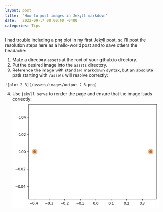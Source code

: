 ```yaml
---
layout: post
title:  "How to post images in Jekyll markdown"
date:   2022-09-17 00:00:00 -0400
categories: Tips
---
```

I had trouble including a png plot in my first Jekyll post, so I'll post the resolution steps here as a hello-world post and to save others the headache:

1. Make a directory `assets` at the root of your github.io directory.
2. Put the desired image into the `assets` directory.
3. Reference the image with standard markdown syntax, but an absolute path starting with `/assets` will resolve correctly:
```
![plot_2_3](/assets/images/output_2_3.png)
```
4. Use `jekyll serve` to render the page and ensure that the image loads correctly:
![plot_2_3](/assets/images/output_2_3.png)

